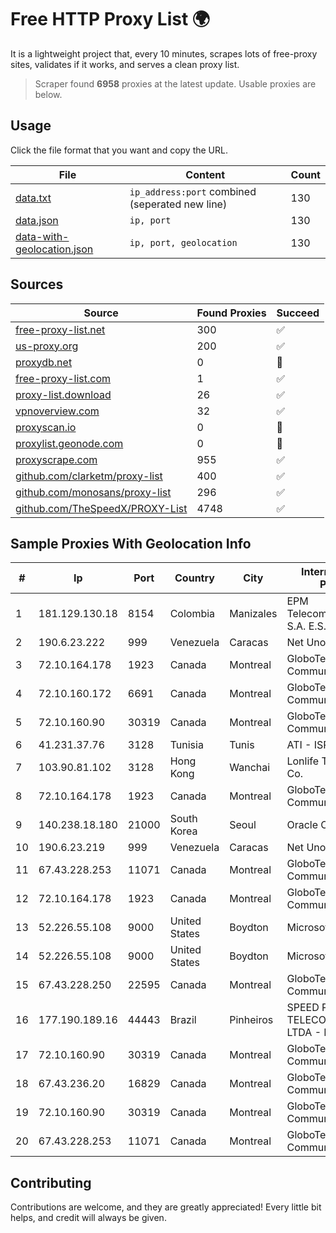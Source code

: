 
# Free HTTP Proxy List 🌍

It is a lightweight project that, every 10 minutes, scrapes lots of free-proxy sites, validates if it works, and serves a clean proxy list.


> Scraper found **6958** proxies at the latest update. Usable proxies are below.

## Usage

Click the file format that you want and copy the URL.


|File|Content|Count|
|----|-------|-----|
|[data.txt](https://raw.githubusercontent.com/themiralay/Proxy-List-World/master/data.txt)|`ip_address:port` combined (seperated new line)|130|
|[data.json](https://raw.githubusercontent.com/themiralay/Proxy-List-World/master/data.json)|`ip, port`|130|
|[data-with-geolocation.json](https://raw.githubusercontent.com/themiralay/Proxy-List-World/master/data-with-geolocation.json)|`ip, port, geolocation`|130|

## Sources

|Source|Found Proxies|Succeed|
|------|-------------|-------|
|[free-proxy-list.net](https://free-proxy-list.net)|300|✅|
|[us-proxy.org](https://www.us-proxy.org)|200|✅|
|[proxydb.net](http://proxydb.net)|0|🚫|
|[free-proxy-list.com](https://free-proxy-list.com/?page=&port=&type%5B%5D=http&type%5B%5D=https&up_time=0&search=Search)|1|✅|
|[proxy-list.download](https://www.proxy-list.download/HTTP)|26|✅|
|[vpnoverview.com](https://vpnoverview.com/privacy/anonymous-browsing/free-proxy-servers)|32|✅|
|[proxyscan.io](https://www.proxyscan.io)|0|🚫|
|[proxylist.geonode.com](https://proxylist.geonode.com/api/proxy-list?limit=300&page=1&sort_by=lastChecked&sort_type=desc&protocols=http,https)|0|🚫|
|[proxyscrape.com](https://api.proxyscrape.com/v2/?request=displayproxies&protocol=http&timeout=10000&country=all&ssl=all&anonymity=all)|955|✅|
|[github.com/clarketm/proxy-list](https://raw.githubusercontent.com/clarketm/proxy-list/master/proxy-list-raw.txt)|400|✅|
|[github.com/monosans/proxy-list](https://raw.githubusercontent.com/monosans/proxy-list/main/proxies/http.txt)|296|✅|
|[github.com/TheSpeedX/PROXY-List](https://raw.githubusercontent.com/TheSpeedX/PROXY-List/master/http.txt)|4748|✅|


## Sample Proxies With Geolocation Info

|#|Ip|Port|Country|City|Internet Service Provider|
|-|--|----|-------|----|-------------------------|
|1|181.129.130.18|8154|Colombia|Manizales|EPM Telecomunicaciones S.A. E.S.P.|
|2|190.6.23.222|999|Venezuela|Caracas|Net Uno|
|3|72.10.164.178|1923|Canada|Montreal|GloboTech Communications|
|4|72.10.160.172|6691|Canada|Montreal|GloboTech Communications|
|5|72.10.160.90|30319|Canada|Montreal|GloboTech Communications|
|6|41.231.37.76|3128|Tunisia|Tunis|ATI - ISP|
|7|103.90.81.102|3128|Hong Kong|Wanchai|Lonlife Technology Co.|
|8|72.10.164.178|1923|Canada|Montreal|GloboTech Communications|
|9|140.238.18.180|21000|South Korea|Seoul|Oracle Corporation|
|10|190.6.23.219|999|Venezuela|Caracas|Net Uno|
|11|67.43.228.253|11071|Canada|Montreal|GloboTech Communications|
|12|72.10.164.178|1923|Canada|Montreal|GloboTech Communications|
|13|52.226.55.108|9000|United States|Boydton|Microsoft Corporation|
|14|52.226.55.108|9000|United States|Boydton|Microsoft Corporation|
|15|67.43.228.250|22595|Canada|Montreal|GloboTech Communications|
|16|177.190.189.16|44443|Brazil|Pinheiros|SPEED PLANET TELECOMUNICAÇÕES LTDA - EPP|
|17|72.10.160.90|30319|Canada|Montreal|GloboTech Communications|
|18|67.43.236.20|16829|Canada|Montreal|GloboTech Communications|
|19|72.10.160.90|30319|Canada|Montreal|GloboTech Communications|
|20|67.43.228.253|11071|Canada|Montreal|GloboTech Communications|



## Contributing

Contributions are welcome, and they are greatly appreciated! Every
little bit helps, and credit will always be given.

